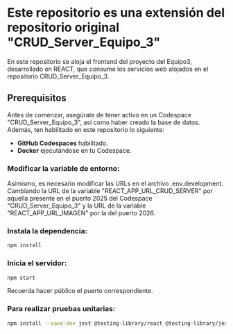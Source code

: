 # Este repositorio es una extensión del repositorio original "CRUD_Server_Equipo_3"

En este repositorio se aloja el frontend del proyecto del Equipo3, desarrollado en REACT, que consume los servicios web alojados en el repositorio CRUD_Server_Equipo_3.

## Prerequisitos

Antes de comenzar, asegúrate de tener activo en un Codespace "CRUD_Server_Equipo_3", así como haber creado la base de datos. Además, ten habilitado en este repositorio lo siguiente:

- **GitHub Codespaces** habilitado.
- **Docker** ejecutándose en tu Codespace.

### Modificar la variable de entorno:
Asimismo, es necesario modificar las URLs en el archivo .env.development.
Cambiando la URL de la variable "REACT_APP_URL_CRUD_SERVER" por aquella presente en el puerto 2025 del Codespace "CRUD_Server_Equipo_3" y la URL de la variable "REACT_APP_URL_IMAGEN" por la del puerto 2026. 

### Instala la dependencia: 
```sh
npm install
```

### Inicia el servidor: 
```sh
npm start
```

Recuerda hacer público el puerto correspondiente. 

### Para realizar pruebas unitarias:
```sh
npm install --save-dev jest @testing-library/react @testing-library/jest-dom @testing-library/user-event
```
